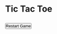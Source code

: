 <!DOCTYPE html>
<html lang="en">
<head>
    <meta charset="UTF-8">
    <meta name="viewport" content="width=device-width, initial-scale=1.0">
    <title>Responsive Tic Tac Toe</title>
    <style>
      /* Basic reset */
* {
    margin: 0;
    padding: 0;
    box-sizing: border-box;
}

body {
    font-family: 'Arial', sans-serif;
    display: flex;
    justify-content: center;
    align-items: center;
    height: 100vh;
    background: linear-gradient(135deg, #ff9a9e, #fad0c4);
}

.container {
    text-align: center;
}

h1 {
    font-size: 2.5rem;
    color: #ffffff;
    text-shadow: 2px 2px 4px rgba(0, 0, 0, 0.5);
}

#game-board {
    display: grid;
    grid-template-columns: repeat(3, 100px);
    grid-template-rows: repeat(3, 100px);
    gap: 10px;
    justify-content: center;
    margin: 20px 0;
}

.cell {
    background-color: #ffffff;
    border-radius: 10px;
    display: flex;
    justify-content: center;
    align-items: center;
    font-size: 2.5rem;
    font-weight: bold;
    color: #333;
    cursor: pointer;
    box

  </style>
</head>
<body>
    <div class="container">
        <h1>Tic Tac Toe</h1>
        <div id="game-board">
            <div class="cell" data-cell></div>
            <div class="cell" data-cell></div>
            <div class="cell" data-cell></div>
            <div class="cell" data-cell></div>
            <div class="cell" data-cell></div>
            <div class="cell" data-cell></div>
            <div class="cell" data-cell></div>
            <div class="cell" data-cell></div>
            <div class="cell" data-cell></div>
        </div>
        <h2 id="statusMessage"></h2>
        <button id="restartButton">Restart Game</button>
    </div>
    <script>const cells = document.querySelectorAll('[data-cell]');
const statusMessage = document.getElementById('statusMessage');
const restartButton = document.getElementById('restartButton');
let currentPlayer = 'X';
let board = Array(9).fill(null);
let gameActive = true;

const winningCombinations = [
    [0, 1, 2],
    [3, 4, 5],
    [6, 7, 8],
    [0, 3, 6],
    [1, 4, 7],
    [2, 5, 8],
    [0, 4, 8],
    [2, 4, 6]
];

// Handle cell clicks
cells.forEach(cell => {
    cell.addEventListener('click', handleCellClick, { once: true });
});

function handleCellClick(e) {
    const cell = e.target;
    const cellIndex = Array.from(cells).indexOf(cell);

    if (gameActive && !board[cellIndex]) {
        board[cellIndex] = currentPlayer;
        cell.innerText = currentPlayer;
        if (checkWin(currentPlayer)) {
            gameActive = false;
            statusMessage.innerText = `${currentPlayer} Wins!`;
        } else if (board.every(cell => cell)) {
            gameActive = false;
            statusMessage.innerText = 'Draw!';
        } else {
            currentPlayer = currentPlayer === 'X' ? 'O' : 'X';
            statusMessage.innerText = `Player ${currentPlayer}'s turn`;
        }
    }
}

// Check for a winner
function checkWin(player) {
    return winningCombinations.some(combination => {
        return combination.every(index => board[index] === player);
    });
}

// Restart the game
restartButton.addEventListener('click', restartGame);

function restartGame() {
    board.fill(null);
    cells.forEach(cell => {
        cell.innerText = '';
        cell.removeEventListener('click', handleCellClick);
        cell.addEventListener('click', handleCellClick, { once: true });
    });
    currentPlayer = 'X';
    gameActive = true;
    statusMessage.innerText = `Player ${currentPlayer}'s turn`;
}
</script>
</body>
</html>
